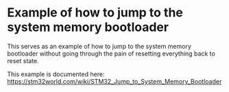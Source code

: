 # Example of how to jump to the system memory bootloader

This serves as an example of how to jump to the system memory bootloader without going through the pain of resetting everything back to reset state.

This example is documented here: https://stm32world.com/wiki/STM32_Jump_to_System_Memory_Bootloader
